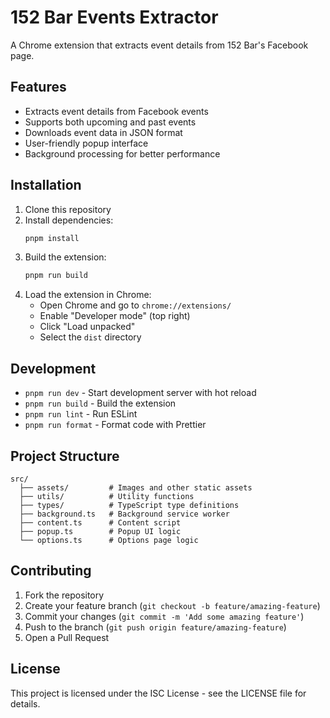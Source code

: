 # 152 Bar Events Extractor

A Chrome extension that extracts event details from 152 Bar's Facebook page.

## Features

- Extracts event details from Facebook events
- Supports both upcoming and past events
- Downloads event data in JSON format
- User-friendly popup interface
- Background processing for better performance

## Installation

1. Clone this repository
2. Install dependencies:
   ```bash
   pnpm install
   ```
3. Build the extension:
   ```bash
   pnpm run build
   ```
4. Load the extension in Chrome:
   - Open Chrome and go to `chrome://extensions/`
   - Enable "Developer mode" (top right)
   - Click "Load unpacked"
   - Select the `dist` directory

## Development

- `pnpm run dev` - Start development server with hot reload
- `pnpm run build` - Build the extension
- `pnpm run lint` - Run ESLint
- `pnpm run format` - Format code with Prettier

## Project Structure

```
src/
  ├── assets/         # Images and other static assets
  ├── utils/          # Utility functions
  ├── types/          # TypeScript type definitions
  ├── background.ts   # Background service worker
  ├── content.ts      # Content script
  ├── popup.ts        # Popup UI logic
  └── options.ts      # Options page logic
```

## Contributing

1. Fork the repository
2. Create your feature branch (`git checkout -b feature/amazing-feature`)
3. Commit your changes (`git commit -m 'Add some amazing feature'`)
4. Push to the branch (`git push origin feature/amazing-feature`)
5. Open a Pull Request

## License

This project is licensed under the ISC License - see the LICENSE file for details. 
